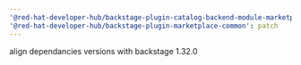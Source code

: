 ```yaml
---
'@red-hat-developer-hub/backstage-plugin-catalog-backend-module-marketplace': patch
'@red-hat-developer-hub/backstage-plugin-marketplace-common': patch
---
```


align dependancies versions with backstage 1.32.0
